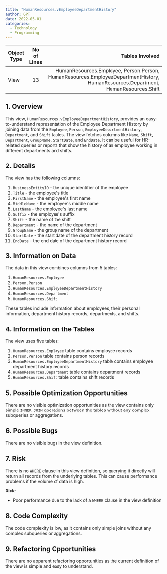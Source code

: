 ```yaml
---
title: "HumanResources.vEmployeeDepartmentHistory"
author: GPT
date: 2022-05-01
categories:
  - Technology
  - Programming
---
```



| Object Type   |       No of Lines      |  Tables Involved |
|----------|:-------------:|------:|
| View |  13 | HumanResources.Employee, Person.Person, HumanResources.EmployeeDepartmentHistory, HumanResources.Department, HumanResources.Shift |


## 1. Overview

This view, `HumanResources.vEmployeeDepartmentHistory`, provides an easy-to-understand representation of the Employee Department History by joining data from the `Employee`, `Person`, `EmployeeDepartmentHistory`, `Department`, and `Shift` tables. The view fetches columns like `Name`, `Shift`, `Department`, `GroupName`, `StartDate`, and `EndDate`. It can be useful for HR-related queries or reports that show the history of an employee working in different departments and shifts.

## 2. Details

The view has the following columns:

1. `BusinessEntityID` - the unique identifier of the employee
2. `Title` - the employee's title
3. `FirstName` - the employee's first name
4. `MiddleName` - the employee's middle name
5. `LastName` - the employee's last name
6. `Suffix` - the employee's suffix
7. `Shift` - the name of the shift
8. `Department` - the name of the department
9. `GroupName` - the group name of the department
10. `StartDate` - the start date of the department history record
11. `EndDate` - the end date of the department history record

## 3. Information on Data

The data in this view combines columns from 5 tables:

1. `HumanResources.Employee`
2. `Person.Person`
3. `HumanResources.EmployeeDepartmentHistory`
4. `HumanResources.Department`
5. `HumanResources.Shift`

These tables include information about employees, their personal information, department history records, departments, and shifts.

## 4. Information on the Tables

The view uses five tables:

1. `HumanResources.Employee` table contains employee records
2. `Person.Person` table contains person records
3. `HumanResources.EmployeeDepartmentHistory` table contains employee department history records
4. `HumanResources.Department` table contains department records
5. `HumanResources.Shift` table contains shift records

## 5. Possible Optimization Opportunities

There are no visible optimization opportunities as the view contains only simple `INNER JOIN` operations between the tables without any complex subqueries or aggregations.

## 6. Possible Bugs

There are no visible bugs in the view definition.

## 7. Risk

There is no `WHERE` clause in this view definition, so querying it directly will return all records from the underlying tables. This can cause performance problems if the volume of data is high.

**Risk:**

- Poor performance due to the lack of a `WHERE` clause in the view definition

## 8. Code Complexity

The code complexity is low, as it contains only simple joins without any complex subqueries or aggregations.

## 9. Refactoring Opportunities

There are no apparent refactoring opportunities as the current definition of the view is simple and easy to understand.
